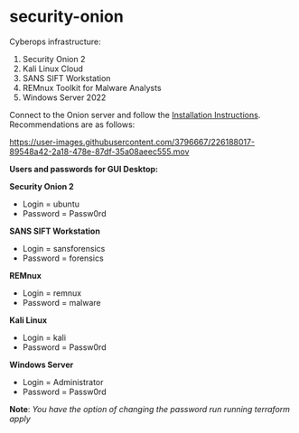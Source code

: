 # security-onion
Cyberops infrastructure:

1. Security Onion 2
2. Kali Linux Cloud
3. SANS SIFT Workstation
4. REMnux Toolkit for Malware Analysts
5. Windows Server 2022

Connect to the Onion server and follow the [Installation Instructions](https://docs.securityonion.net/en/2.3/installation.html). Recommendations are as follows:

https://user-images.githubusercontent.com/3796667/226188017-89548a42-2a18-478e-87df-35a08aeec555.mov

**Users and passwords for GUI Desktop:**

**Security Onion 2**

* Login = ubuntu
* Password = Passw0rd

**SANS SIFT Workstation**

* Login = sansforensics
* Password = forensics

**REMnux**

* Login = remnux
* Password = malware

**Kali Linux**

* Login = kali
* Password = Passw0rd

**Windows Server**

* Login = Administrator
* Password = Passw0rd

**Note**: _You have the option of changing the password run running terraform apply_